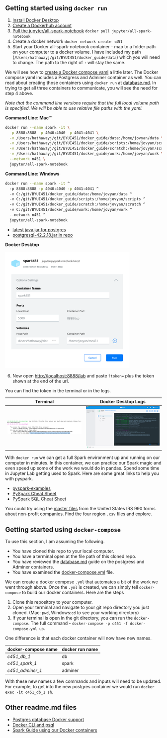 ## Getting started using `docker run`

1. [Install Docker Desktop](https://www.docker.com/get-started)
2. [Create a Dockerhub account](https://hub.docker.com/signup)
3. [Pull the jupyter/all-spark-notebook](https://hub.docker.com/r/jupyter/all-spark-notebook) `docker pull jupyter/all-spark-notebook`
4. Create a docker network `docker network create n451`
5. Start your Docker all-spark-notebook container - map to a folder path on your computer to a docker volume. I have included my path (`/Users/hathawayj/git/BYUI451/docker_guide/data`) which you will need to change. The path to the right of `:` will stay the same.

We will see how to [create a Docker compose yaml](https://docs.docker.com/compose/) a little later. The Docker compose yaml includes a Postgress and Adminer container as well.  You can read about creating those containers using `docker run` at [database.md](database.md). In trying to get all three containers to communicate, you will see the need for step 4 above.

_Note that the command line versions require that the full local volume path is specified. We will be able to use relative file paths with the yaml._

__Command Line: Mac__'"

```bash
docker run --name spark -it \
  -p 8888:8888 -p 4040:4040 -p 4041:4041 \
  -v /Users/hathawayj/git/BYUI451/docker_guide/data:/home/jovyan/data \
  -v /Users/hathawayj/git/BYUI451/docker_guide/scripts:/home/jovyan/scripts \
  -v /Users/hathawayj/git/BYUI451/docker_guide/scratch:/home/jovyan/scratch \
  -v /Users/hathawayj/git/BYUI451/docker_guide/work:/home/jovyan/work \
  --network n451 \
  jupyter/all-spark-notebook
```

__Command Line: Windows__

```bash
docker run --name spark -it ^
  -p 8888:8888 -p 4040:4040 -p 4041:4041 ^
  -v C:/git/BYUI451/docker_guide/data:/home/jovyan/data ^
  -v C:/git/BYUI451/docker_guide/scripts:/home/jovyan/scripts ^
  -v C:/git/BYUI451/docker_guide/scratch:/home/jovyan/scratch ^
  -v C:/git/BYUI451/docker_guide/work:/home/jovyan/work ^
  --network n451 ^
  jupyter/all-spark-notebook
```

- [latest java jar for postgres](https://jdbc.postgresql.org/download.html)
- [postgresql-42.2.18.jar in repo](scratch/postgresql-42.2.18.jar)

__Docker Desktop__

<img src="docker_startup.png" width="400" />

6. Now open [http://localhost:8888/lab](http://localhost:8888/lab?token=) and paste `?token=` plus the token shown at the end of the url.

You can find the token in the terminal or in the logs.

| Terminal | Docker Desktop Logs |
|----------|---------------------|
|<img src="terminal_token.png" width="400" /> | <img src="docker_desktop_logs.png" width="400" /> |

With `docker run` we can get a full Spark environment up and running on our computer in minutes. In this container, we can practice our Spark magic and even speed up some of the work we would do in pandas.  Spend some time in Jupyter Lab getting used to Spark. Here are some great links to help you with pyspark.

- [pyspark-examples](https://github.com/spark-examples/pyspark-examples)
- [PySpark Cheat Sheet](https://s3.amazonaws.com/assets.datacamp.com/blog_assets/PySpark_SQL_Cheat_Sheet_Python.pdf)
- [PySpark SQL Cheat Sheet](https://intellipaat.com/mediaFiles/2019/03/PySpark-SQL-cheat-sheet.jpg)

You could try using the [master files](https://www.irs.gov/charities-non-profits/exempt-organizations-business-master-file-extract-eo-bmf) from the United States IRS 990 forms about non-profit companies. Find the four region `.csv` files and explore.
## Getting started using `docker-compose`

To use this section, I am assuming the following.

- You have cloned this repo to your local computer.
- You have a terminal open at the file path of this cloned repo.
- You have reviewed the [database.md](database.md) guide on the postgress and Adminer containers.
- You have examined the [docker-compose.yml](docker-compose.yml) file.

We can create a docker compose `.yml` that automates a bit of the work we went through above. Once the `.yml` is created, we can simply tell `docker-compose` to build our docker containers. Here are the steps

1. Clone this repository to your computer.
2. Open your terminal and navigate to your git repo directory you just cloned. (Mac: `pwd`, Windows:`cd` to see your working directory)
3. If your terminal is open in the git directory, you can run the `docker-compose`.  The full command - `docker-compose -p c451 -f docker-compose.yml up`.

One difference is that each docker container will now have new names. 

| docker-compose name     | docker run name     | 
| ----------------------- | ------------------- | 
| _c451_db_1_             | db                  | 
| _c451_spark_1_          | spark               | 
| _c451_adminer_1_        | adminer             | 

With these new names a few commands and inputs will need to be updated.  For example, to get into the new postgres container we would run `docker exec -it c451_db_1 sh`.

## Other readme.md files

- [Postgres database Docker support](database.md)
- [Docker CLI and psql](command_line_containers.md)
- [Spark Guide using our Docker containers](https://github.com/BYUI451/spark_guide)

[^1]: [raygun.com](https://raygun.com/blog/what-is-docker/#:~:text=In%20conclusion%2C%20Docker%20is%20popular,create%20vast%20economies%20of%20scale.)
[^2]: [blog.netap.com](https://blog.netapp.com/blogs/containers-vs-vms/)
[^3]: [zdnet.com](https://www.zdnet.com/article/what-is-docker-and-why-is-it-so-darn-popular/)
[^4]: [dagshub.com](https://dagshub.com/blog/setting-up-data-science-workspace-with-docker/)
[^5]: https://docs.bitnami.com/installer/infrastructure/mapp/administration/backup-restore-postgresql/ and https://markheath.net/post/exploring-postgresql-with-docker
